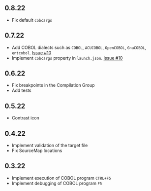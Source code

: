 ## 0.8.22
* Fix default `cobcargs`

## 0.7.22
* Add COBOL dialects such as `COBOL`, `ACUCOBOL`, `OpenCOBOL`, `GnuCOBOL`, `entcobol`. [Issue #10](https://github.com/OlegKunitsyn/gnucobol-debug/issues/10)
* Implement `cobcargs` property in `launch.json`. [Issue #10](https://github.com/OlegKunitsyn/gnucobol-debug/issues/10)

## 0.6.22
* Fix breakpoints in the Compilation Group
* Add tests

## 0.5.22
* Contrast icon

## 0.4.22
* Implement validation of the target file
* Fix SourceMap locations

## 0.3.22
* Implement execution of COBOL program `CTRL+F5`
* Implement debugging of COBOL program `F5`
